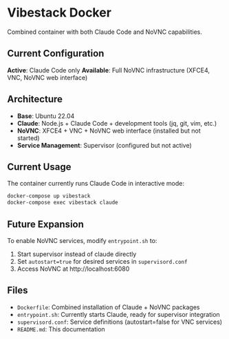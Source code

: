 # Vibestack Docker

Combined container with both Claude Code and NoVNC capabilities.

## Current Configuration

**Active**: Claude Code only
**Available**: Full NoVNC infrastructure (XFCE4, VNC, NoVNC web interface)

## Architecture

- **Base**: Ubuntu 22.04
- **Claude**: Node.js + Claude Code + development tools (jq, git, vim, etc.)
- **NoVNC**: XFCE4 + VNC + NoVNC web interface (installed but not started)
- **Service Management**: Supervisor (configured but not active)

## Current Usage

The container currently runs Claude Code in interactive mode:

```bash
docker-compose up vibestack
docker-compose exec vibestack claude
```

## Future Expansion

To enable NoVNC services, modify `entrypoint.sh` to:
1. Start supervisor instead of claude directly
2. Set `autostart=true` for desired services in `supervisord.conf`
3. Access NoVNC at http://localhost:6080

## Files

- `Dockerfile`: Combined installation of Claude + NoVNC packages
- `entrypoint.sh`: Currently starts Claude, ready for supervisor integration
- `supervisord.conf`: Service definitions (autostart=false for VNC services)
- `README.md`: This documentation